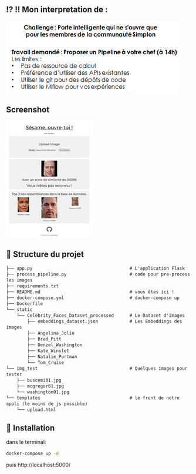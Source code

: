 ﻿## ⁉️ ‼️ Mon interpretation de :
![Image](https://raw.githubusercontent.com/Hatchi-Kin/images_embeddings_facenet/master/tp.png)

## Screenshot
![Image](https://raw.githubusercontent.com/Hatchi-Kin/images_embeddings_facenet/master/Screenshot_Sesame2.png)


## 🌳 Structure du projet
```markdown.
├── app.py                                     # L'application Flask                         
├── process_pipeline.py                        # code pour pre-process les images                      
├── requirements.txt
├── README.md                                  # vous êtes ici !
├── docker-compose.yml                         # docker-compose up 
├── Dockerfile
└── static
    └── Celebrity_Faces_Dataset_processed      # Le Dataset d'images
        ├── embeddings_dataset.json            # Les Embeddings des images
        ├── Angelina_Jolie
        ├── Brad_Pitt
        ├── Denzel_Washington
        ├── Kate_Winslet
        ├── Natalie_Portman
        └── Tom_Cruise
└── img_test                                   # Quelques images pour tester
    ├── buscemi01.jpg
    ├── mcgregor01.jpg
    └── washington01.jpg
└── templates                                  # le front de notre appli (le moins de js possible)
    └── upload.html
```

## 🏃 Installation
dans le terminal:
```bash
docker-compose up -d
```
puis http://localhost:5000/
